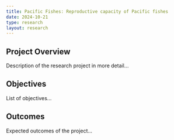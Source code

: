 ```yaml
---
title: Pacific Fishes: Reproductive capacity of Pacific fishes
date: 2024-10-21
type: research
layout: research
---
```


## Project Overview

Description of the research project in more detail...

## Objectives

List of objectives...

## Outcomes

Expected outcomes of the project...
